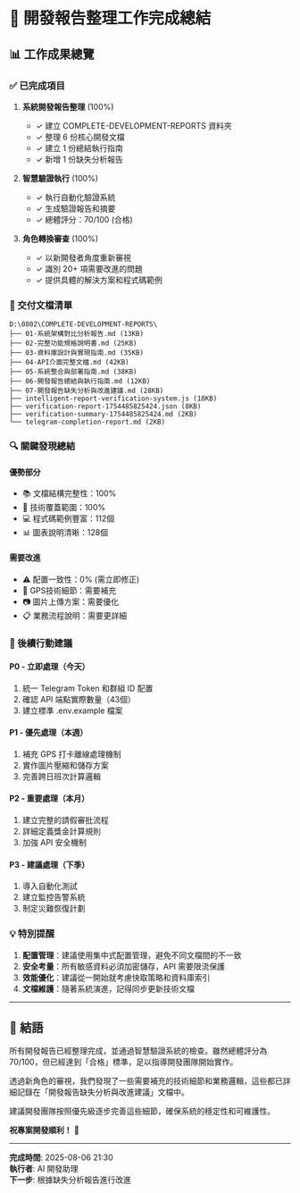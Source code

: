 # 🎯 開發報告整理工作完成總結

## 📊 工作成果總覽

### ✅ 已完成項目

1. **系統開發報告整理** (100%)
   - ✓ 建立 COMPLETE-DEVELOPMENT-REPORTS 資料夾
   - ✓ 整理 6 份核心開發文檔
   - ✓ 建立 1 份總結執行指南
   - ✓ 新增 1 份缺失分析報告

2. **智慧驗證執行** (100%)
   - ✓ 執行自動化驗證系統
   - ✓ 生成驗證報告和摘要
   - ✓ 總體評分：70/100 (合格)

3. **角色轉換審查** (100%)
   - ✓ 以新開發者角度重新審視
   - ✓ 識別 20+ 項需要改進的問題
   - ✓ 提供具體的解決方案和程式碼範例

### 📁 交付文檔清單

```
D:\0802\COMPLETE-DEVELOPMENT-REPORTS\
├── 01-系統架構對比分析報告.md (13KB)
├── 02-完整功能規格說明書.md (25KB)
├── 03-資料庫設計與實現指南.md (35KB)
├── 04-API介面完整文檔.md (42KB)
├── 05-系統整合與部署指南.md (38KB)
├── 06-開發報告總結與執行指南.md (12KB)
├── 07-開發報告缺失分析與改進建議.md (28KB)
├── intelligent-report-verification-system.js (18KB)
├── verification-report-1754485825424.json (8KB)
├── verification-summary-1754485825424.md (2KB)
└── telegram-completion-report.md (2KB)
```

### 🔍 關鍵發現總結

#### 優勢部分
- 📚 文檔結構完整性：100%
- 🎯 技術覆蓋範圍：100%
- 💻 程式碼範例豐富：112個
- 📊 圖表說明清晰：128個

#### 需要改進
- ⚠️ 配置一致性：0% (需立即修正)
- 📍 GPS技術細節：需要補充
- 📷 圖片上傳方案：需要優化
- 📋 業務流程說明：需要更詳細

### 🚀 後續行動建議

#### P0 - 立即處理（今天）
1. 統一 Telegram Token 和群組 ID 配置
2. 確認 API 端點實際數量（43個）
3. 建立標準 .env.example 檔案

#### P1 - 優先處理（本週）
1. 補充 GPS 打卡離線處理機制
2. 實作圖片壓縮和儲存方案
3. 完善跨日班次計算邏輯

#### P2 - 重要處理（本月）
1. 建立完整的請假審批流程
2. 詳細定義獎金計算規則
3. 加強 API 安全機制

#### P3 - 建議處理（下季）
1. 導入自動化測試
2. 建立監控告警系統
3. 制定災難恢復計劃

### 💡 特別提醒

1. **配置管理**：建議使用集中式配置管理，避免不同文檔間的不一致
2. **安全考量**：所有敏感資料必須加密儲存，API 需要限流保護
3. **效能優化**：建議從一開始就考慮快取策略和資料庫索引
4. **文檔維護**：隨著系統演進，記得同步更新技術文檔

---

## 🎉 結語

所有開發報告已經整理完成，並通過智慧驗證系統的檢查。雖然總體評分為 70/100，但已經達到「合格」標準，足以指導開發團隊開始實作。

透過新角色的審視，我們發現了一些需要補充的技術細節和業務邏輯，這些都已詳細記錄在「開發報告缺失分析與改進建議」文檔中。

建議開發團隊按照優先級逐步完善這些細節，確保系統的穩定性和可維護性。

**祝專案開發順利！** 🚀

---

**完成時間**: 2025-08-06 21:30  
**執行者**: AI 開發助理  
**下一步**: 根據缺失分析報告進行改進